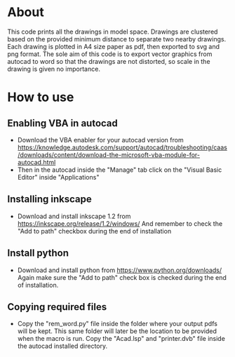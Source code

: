 # About
This code prints all the drawings in model space. Drawings are clustered based on the provided minimum distance to separate two nearby drawings. Each drawing is plotted in A4 size paper as pdf, then exported to svg and png format. The sole aim of this code is to export vector graphics from autocad to word so that the drawings are not distorted, so scale in the drawing is given no importance.

# How to use
## Enabling VBA in autocad
* Download the VBA enabler for your autocad version from https://knowledge.autodesk.com/support/autocad/troubleshooting/caas/downloads/content/download-the-microsoft-vba-module-for-autocad.html
* Then in the autocad inside the "Manage" tab click on the "Visual Basic Editor" inside "Applications"

## Installing inkscape
* Download and install inkscape 1.2 from https://inkscape.org/release/1.2/windows/ And remember to check the "Add to path" checkbox during the end of installation

## Install python
* Download and install python from https://www.python.org/downloads/  Again make sure the "Add to path" check box is checked during the end of installation.

## Copying required files
* Copy the "rem_word.py" file inside the folder where your output pdfs will be kept. This same folder will later be the location to be provided when the macro is run. Copy the "Acad.lsp" and "printer.dvb" file inside the autocad installed directory.


